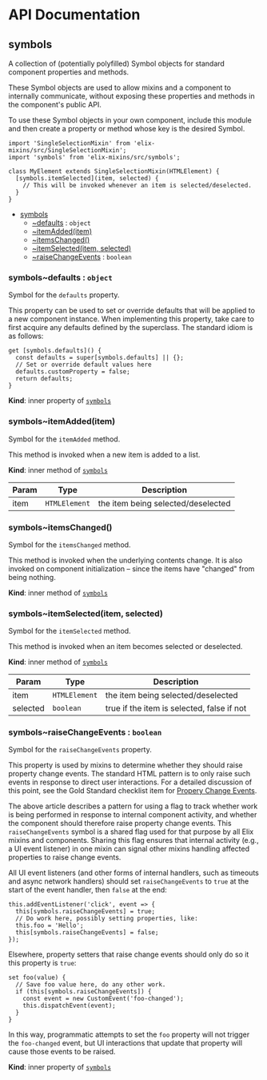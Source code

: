 # API Documentation
<a name="module_symbols"></a>

## symbols
A collection of (potentially polyfilled) Symbol objects for standard
component properties and methods.

These Symbol objects are used to allow mixins and a component to internally
communicate, without exposing these properties and methods in the component's
public API.

To use these Symbol objects in your own component, include this module and
then create a property or method whose key is the desired Symbol.

    import 'SingleSelectionMixin' from 'elix-mixins/src/SingleSelectionMixin';
    import 'symbols' from 'elix-mixins/src/symbols';

    class MyElement extends SingleSelectionMixin(HTMLElement) {
      [symbols.itemSelected](item, selected) {
        // This will be invoked whenever an item is selected/deselected.
      }
    }


* [symbols](#module_symbols)
    * [~defaults](#module_symbols..defaults) : <code>object</code>
    * [~itemAdded(item)](#module_symbols..itemAdded)
    * [~itemsChanged()](#module_symbols..itemsChanged)
    * [~itemSelected(item, selected)](#module_symbols..itemSelected)
    * [~raiseChangeEvents](#module_symbols..raiseChangeEvents) : <code>boolean</code>

<a name="module_symbols..defaults"></a>

### symbols~defaults : <code>object</code>
Symbol for the `defaults` property.

This property can be used to set or override defaults that will be applied
to a new component instance. When implementing this property, take care to
first acquire any defaults defined by the superclass. The standard idiom is
as follows:

    get [symbols.defaults]() {
      const defaults = super[symbols.defaults] || {};
      // Set or override default values here
      defaults.customProperty = false;
      return defaults;
    }

  **Kind**: inner property of <code>[symbols](#module_symbols)</code>
<a name="module_symbols..itemAdded"></a>

### symbols~itemAdded(item)
Symbol for the `itemAdded` method.

This method is invoked when a new item is added to a list.

  **Kind**: inner method of <code>[symbols](#module_symbols)</code>

| Param | Type | Description |
| --- | --- | --- |
| item | <code>HTMLElement</code> | the item being selected/deselected |

<a name="module_symbols..itemsChanged"></a>

### symbols~itemsChanged()
Symbol for the `itemsChanged` method.

This method is invoked when the underlying contents change. It is also
invoked on component initialization – since the items have "changed" from
being nothing.

  **Kind**: inner method of <code>[symbols](#module_symbols)</code>
<a name="module_symbols..itemSelected"></a>

### symbols~itemSelected(item, selected)
Symbol for the `itemSelected` method.

This method is invoked when an item becomes selected or deselected.

  **Kind**: inner method of <code>[symbols](#module_symbols)</code>

| Param | Type | Description |
| --- | --- | --- |
| item | <code>HTMLElement</code> | the item being selected/deselected |
| selected | <code>boolean</code> | true if the item is selected, false if not |

<a name="module_symbols..raiseChangeEvents"></a>

### symbols~raiseChangeEvents : <code>boolean</code>
Symbol for the `raiseChangeEvents` property.

This property is used by mixins to determine whether they should raise
property change events. The standard HTML pattern is to only raise such
events in response to direct user interactions. For a detailed discussion
of this point, see the Gold Standard checklist item for
[Propery Change Events](https://github.com/webcomponents/gold-standard/wiki/Property%20Change%20Events).

The above article describes a pattern for using a flag to track whether
work is being performed in response to internal component activity, and
whether the component should therefore raise property change events.
This `raiseChangeEvents` symbol is a shared flag used for that purpose by
all Elix mixins and components. Sharing this flag ensures that internal
activity (e.g., a UI event listener) in one mixin can signal other mixins
handling affected properties to raise change events.

All UI event listeners (and other forms of internal handlers, such as
timeouts and async network handlers) should set `raiseChangeEvents` to
`true` at the start of the event handler, then `false` at the end:

    this.addEventListener('click', event => {
      this[symbols.raiseChangeEvents] = true;
      // Do work here, possibly setting properties, like:
      this.foo = 'Hello';
      this[symbols.raiseChangeEvents] = false;
    });

Elsewhere, property setters that raise change events should only do so it
this property is `true`:

    set foo(value) {
      // Save foo value here, do any other work.
      if (this[symbols.raiseChangeEvents]) {
        const event = new CustomEvent('foo-changed');
        this.dispatchEvent(event);
      }
    }

In this way, programmatic attempts to set the `foo` property will not
trigger the `foo-changed` event, but UI interactions that update that
property will cause those events to be raised.

  **Kind**: inner property of <code>[symbols](#module_symbols)</code>
